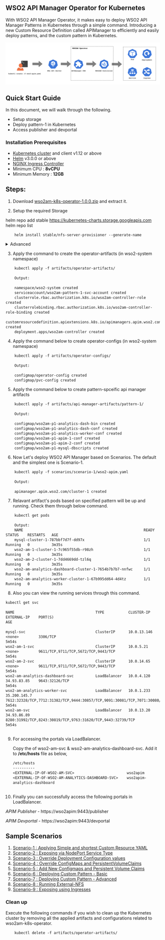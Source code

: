 ## WSO2 API Manager Operator for Kubernetes

With WSO2 API Manager Operator, it makes easy to deploy WSO2 API Manager Patterns in Kubernetes through a simple command. Introducing a new Custom Resource Definition called APIManager to efficiently and easily deploy patterns, and the custom pattern in Kubernetes.

![K8S CRD workflow](docs/images/wso2am-operator.png "K8S CRD workflow")

## Quick Start Guide

In this document, we will walk through the following.
* Setup storage 
* Deploy pattern-1 in Kubernetes
* Access publisher and devportal

### Installation Prerequisites
* [Kubernetes cluster](https://kubernetes.io/docs/setup/) and client v1.12 or above
* [Helm](https://helm.sh/docs/intro/install/) v3.0.0 or above
* [NGINX Ingress Controller](https://kubernetes.github.io/ingress-nginx/deploy/)
* Minimum CPU : **8vCPU** 
* Minimum Memory : **12GB** 

## Steps:
1. Download [wso2am-k8s-operator-1.0.0.zip](https://github.com/wso2-incubator/wso2am-k8s-operator/releases/download/1.0.0/wso2am-k8s-operator-1.0.0.zip) and extract it.

2. Setup the required Storage


helm repo add stable https://kubernetes-charts.storage.googleapis.com
helm repo list

```
    helm install stable/nfs-server-provisioner --generate-name
```
   
<details>
<summary>Advanced</summary>
<br>    
<h3>Running External-nfs</h3>

**Prerequisites**
 * A pre-configured Network File System (NFS) to be used as the persistent volume for artifact sharing and persistence. In the NFS server instance, create a Linux system user account named wso2carbon with user id 802 and a system group named wso2 with group id 802. Add the wso2carbon user to the group wso2.

```
    groupadd --system -g 802 wso2
    useradd --system -g 802 -u 802 wso2carbon 
```
    
1.Setup a Network File System (NFS) to be used for persistent storage.
Create and export unique directories within the NFS server instance for each Kubernetes Persistent Volume resource     defined in the <KUBERNETES_HOME>/artifacts/persistent-volumes/persistent-volume-for-external-nfs.yaml file.

2.Grant ownership to wso2carbon user and wso2 group, for each of the previously created directories. 

```
    sudo chown -R wso2carbon:wso2 <directory_name>
```

3.Grant read-write-execute permissions to the wso2carbon user, for each of the previously created directories.

```
    chmod -R 700 <directory_name>
```

4.Update the StorageClassName in the <KUBERNETES_HOME>/artifacts/persistent-volumes/storage-class.yaml file as you want.

Then, apply the following command to create a new Storage Class,

```
    kubectl create -f <KUBERNETES_HOME>/artifacts/persistent-volumes/storage-class.yaml 
```

5.Update each Kubernetes Persistent Volume resource with the corresponding Namespace (NAME_SPACE), NFS server IP (NFS_SERVER_IP) and exported, NFS server directory path (NFS_LOCATION_PATH) in the <KUBERNETES_HOME>/artifacts/persistent-volumes/persistent-volume-for-external-nfs.yaml file.
      
Then, deploy the persistent volume resource as follows,

```
    kubectl create -f <KUBERNETES_HOME>/artifacts/persistent-volumes/persistent-volume-for-external-nfs.yaml -n <USER-NAMESPACE>
```

6.Update PVC Configmap with the corresponding StorageClassName in the <KUBERNETES_HOME>/artifacts/operator-configs/pvc-config.yaml file.

<h3>Using Minikube Hostpath</h3>

Minikube runs a single-node Kubernetes cluster inside a Virtual Machine. Therefore the accessmode ReadWriteMany does not support it, and only ReadWriteOnce supports it. Therefore it is preferred to use other storage methods rather than mnikube hostpath. 

1. Log into Minikube Filesystem via the command,

```
    minikube ssh
```

2. Create unique directories within the Minikube filesystem for each Kubernetes Persistent Volume resource defined in the <KUBERNETES_HOME>/artifacts/persistent-volumes/pv-hostpath.yaml file.

3. Grant permission to mysql directory using the command,
```
    sudo chown 999:999 <mysq-direactory-path>
```
4. Then, deploy the persistent volumes as follows,
```
    kubectl create -f <KUBERNETES_HOME>/artifacts/persistent-volumes/pv-hostpath.yaml -n <USER-NAMESPACE>
```
That is all, Now run the flow in order from start.

 </ul>
</details>

  
    
3. Apply the command to create the operator-artifacts (in wso2-system namespace)

``` 
    kubectl apply -f artifacts/operator-artifacts/ 

    Output: 

    namespace/wso2-system created
    serviceaccount/wso2am-pattern-1-svc-account created
    clusterrole.rbac.authorization.k8s.io/wso2am-controller-role created
    clusterrolebinding.rbac.authorization.k8s.io/wso2am-controller-role-binding created
    customresourcedefinition.apiextensions.k8s.io/apimanagers.apim.wso2.com created
    deployment.apps/wso2am-controller created

```
4. Apply the command below to create operator-configs (in wso2-system namespace)
```
    kubectl apply -f artifacts/operator-configs/
    
    Output:
    
    configmap/operator-config created
    configmap/pvc-config created
```

5. Apply the command below to create pattern-spceific api manager artifacts
```
    kubectl apply -f artifacts/api-manager-artifacts/pattern-1/
    
    Output:
    
    configmap/wso2am-p1-analytics-dash-bin created
    configmap/wso2am-p1-analytics-dash-conf created
    configmap/wso2am-p1-analytics-worker-conf created
    configmap/wso2am-p1-apim-1-conf created
    configmap/wso2am-p1-apim-2-conf created
    configmap/wso2am-p1-mysql-dbscripts created

```

6. Now Let's deploy WSO2 API Manager based on Scenarios. The default and the simplest one is Scenario-1.

```
    kubectl apply -f scenarios/scenario-1/wso2-apim.yaml 

    Output:

    apimanager.apim.wso2.com/cluster-1 created

```

7. Relavant artifact's pods based on specified pattern will be up and running. Check them through below command.
```
    kubectl get pods
    
    Output:
    NAME                                                       READY   STATUS    RESTARTS   AGE
    mysql-cluster-1-787bbf7d7f-dd97x                           1/1     Running   0          3m35s
    wso2-am-1-cluster-1-7c965f55db-r98zh                       1/1     Running   0          3m35s
    wso2-am-2-cluster-1-7dd4669dd-tzl6q                        1/1     Running   0          3m35s
    wso2-am-analytics-dashboard-cluster-1-7654b7b7b7-nnfwc     1/1     Running   0          3m35s
    wso2-am-analytics-worker-cluster-1-67b995dd64-4d4tz        1/1     Running   0          3m35s
```
8. Also you can view the running services through this command.
```
kubectl get svc

NAME                                     TYPE           CLUSTER-IP    EXTERNAL-IP    PORT(S)                                                                                     AGE

mysql-svc                                ClusterIP      10.0.13.146   <none>         3306/TCP                                                                                    5m54s
wso2-am-1-svc                            ClusterIP      10.0.5.21     <none>         9611/TCP,9711/TCP,5672/TCP,9443/TCP                                                         5m54s
wso2-am-2-svc                            ClusterIP      10.0.14.65    <none>         9611/TCP,9711/TCP,5672/TCP,9443/TCP                                                         5m54s
wso2-am-analytics-dashboard-svc          LoadBalancer   10.0.4.120    34.93.83.85    9643:32126/TCP                                                                              5m54s
wso2-am-analytics-worker-svc             LoadBalancer   10.0.1.233    35.200.145.7   7612:32328/TCP,7712:31382/TCP,9444:30857/TCP,9091:30081/TCP,7071:30080/TCP,7444:32321/TCP   5m54s
wso2-am-svc                              LoadBalancer   10.0.13.20    34.93.86.89    8280:31992/TCP,8243:30819/TCP,9763:31620/TCP,9443:32739/TCP                                 5m54s
                                                  

```
9. For accessing the portals via LoadBalancer.
 
   Copy the <EXTERNAL-IP> of wso2-am-svc & wso2-am-analytics-dashboard-svc.
   Add it to **/etc/hosts** file as below,
    
    ```
    /etc/hosts
    ----------
    <EXTERNAL-IP-OF-WSO2-AM-SVC>                        wso2apim
    <EXTERNAL-IP-OF-WSO2-AM-ANALYTICS-DASHBOARD-SVC>    wso2apim-analytics-dashboard 
        
    ```

10. Finally you can successfully access the following portals in LoadBalancer.
   
   _APIM Publisher_ - https://wso2apim:9443/publisher
   
   _APIM Devportal_ - https://wso2apim:9443/devportal

   

   
## Sample Scenarios

1. [Scenario-1 : Applying Simple and shortest Custom Resource YAML](scenarios/scenario-1)
2. [Scenario-2 : Exposing via NodePort Service Type](scenarios/scenario-2)
3. [Scenario-3 : Override Deployment Configuration values](scenarios/scenario-3)
4. [Scenario-4 : Override ConfigMaps and PersistentVolumeClaims](scenarios/scenario-4)
5. [Scenario-5 : Add New Configmaps and Persistent Volume Claims](scenarios/scenario-5)
6. [Scenario-6 : Deploying Custom Pattern - Basic](scenarios/scenario-6)
7. [Scenario-7 : Deploying Custom Pattern - Advanced](scenarios/scenario-7)
8. [Scenario-8 : Running External-NFS](scenarios/scenario-8)
8. [Scenario-9 : Exposing using Ingresses](scenarios/scenario-9)

### Clean up

Execute the following commands if you wish to clean up the Kubernetes cluster by removing all the applied artifacts and configurations related to wso2am-k8s-operator.

```
    kubectl delete -f artifacts/operator-artifacts/
```
  
